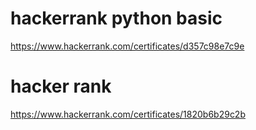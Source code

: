 # hackerrank python basic
https://www.hackerrank.com/certificates/d357c98e7c9e
# hacker rank
https://www.hackerrank.com/certificates/1820b6b29c2b
